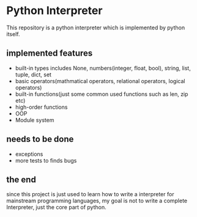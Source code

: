 # Python Interpreter
This repository is a python interpreter which is implemented by python itself.
## implemented features
- built-in types includes None, numbers(integer, float, bool), string, list, tuple, dict, set
- basic operators(mathmatical operators, relational operators, logical operators)
- built-in functions(just some common used functions such as len, zip etc)
- high-order functions
- OOP
- Module system
## needs to be done
- exceptions
- more tests to finds bugs

## the end

since this project is just used to learn how to write a interpreter for mainstream programming
languages, my goal is not to write a complete Interpreter, just the core part of python.
